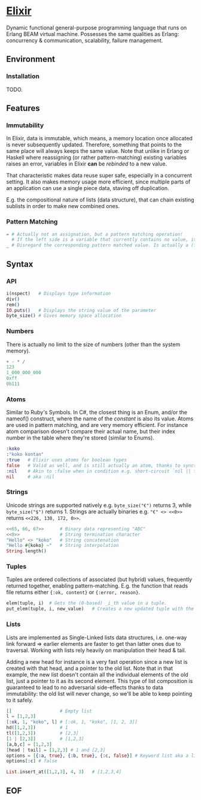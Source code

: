 # [Elixir](https://en.wikipedia.org/wiki/Elixir_(programming_language))

Dynamic functional general-purpose programming language that runs on Erlang BEAM virtual machine.
Possesses the same qualities as Erlang: concurrency & communication, scalability, failure management.

## Environment

### Installation

TODO.

## Features

### Immutability

In Elixir, data is immutable, which means, a memory location once allocated is never subsequently updated.
Therefore, something that points to the same place will always keeps the same value.
Note that unlike in Erlang or Haskell where reassigning (or rather pattern-matching) existing variables raises an error, variables in Elixir **can** be _rebinded_ to a new value.

That characteristic makes data reuse super safe, especially in a concurrent setting.
It also makes memory usage more efficient, since multiple parts of an application can use a single piece data, staving off duplication.

E.g. the compositional nature of lists (data structure), that can chain existing sublists in order to make new combined ones.

### Pattern Matching

```Elixir
= # Actually not an assignation, but a pattern matching operation!
  # If the left side is a variable that currently contains no value, it will indeed get assigned.
_ # Disregard the corresponding pattern matched value. Is actually a (forever unbound) variable.
```

## Syntax

### API

```Elixir
i(nspect)   # Displays type information
div()
rem()
IO.puts()   # Displays the string value of the parameter
byte_size() # Gives memory space allocation
```

### Numbers

There is actually no limit to the size of numbers (other than the system memory).

```Elixir
+ - * /
123
1_000_000_000
0xff
0b111
```

### Atoms

Similar to Ruby's Symbols.
In C#, the closest thing is an Enum, and/or the nameof() construct, where the name of the _constant_ is also its value.
Atoms are used in pattern matching, and are very memory efficient.
For instance atom comparison doesn't compare their actual name, but their index number in the table where they're stored (similar to Enums).

```Elixir
:koko
:"koko kontan"
:true   # Elixir uses atoms for boolean types
false   # Valid as well, and is still actually an atom, thanks to synctactic sugar
:nil    # Akin to :false when in condition e.g. short-circuit `nil || false || expression` returns `expression`
nil     # aka :nil
```

### Strings

Unicode strings are supported natively e.g. `byte_size("€")` returns 3, while `byte_size("$")` returns 1.
Strings are actually binaries e.g. `"€" <> <<0>>` returns `<<226, 130, 172, 0>>`.

```Elixir
<<65, 66, 67>>      # Binary data representing "ABC"
<<0>>               # String termination character
"Hello" <> "koko"   # String concatenation
"Hello #{koko} ~"   # String interpolation
String.length()
```

### Tuples

Tuples are ordered collections of associated (but hybrid) values, frequently returned together, enabling pattern-matching.
E.g. the function that reads file returns either `{:ok, content}` or `{:error, reason}`.

```Elixir
elem(tuple, i)  # Gets the (0-based) _i_th value in a tuple.
put_elem(tuple, i, new_value)   # Creates a new updated tuple with the _i_th value replaced. The original tuple is left untouched.
```

### Lists

Lists are implemented as Single-Linked lists data structures, i.e. one-way link forward => earlier elements are faster to get than latter ones due to traversal.
Working with lists rely heavily on manipulation their head & tail.

Adding a new head for instance is a very fast operation since a new list is created with that head, and a pointer to the old list.
Note that in that example, the new list doesn't contain all the individual elements of the old list, just a pointer to it as its second element.
This type of list composition is guaranteed to lead to no adversarial side-effects thanks to data immutability: the old list will never change, so we'll be able to keep pointing to it safely.

```Elixir
[]                  # Empty list
l = [1,2,3]
[:ok, 1, "koko", l] # [:ok, 1, "koko", [1, 2, 3]]
hd([1,2,3])         # 1
tl([1,2,3])         # [2,3]
[1 | [2,3]]         # [1,2,3]
[a,b,c] = [1,2,3]
[head | tail] = [1,2,3] # 1 and [2,3]
options = [{:a, true}, {:b, true}, {:c, false}] # Keyword list aka a list of (atomkey/value) tuples.
options[:c] # false

List.insert_at([1,2,3], 4, 3)   # [1,2,3,4]
```

## EOF

